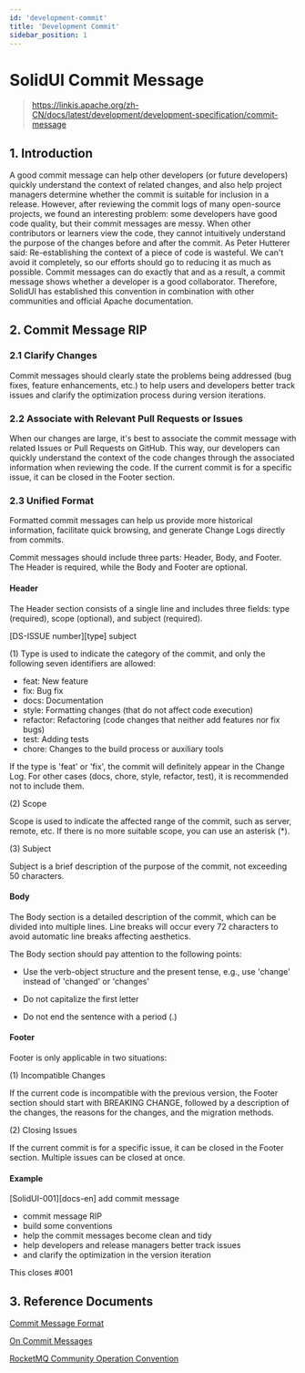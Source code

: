 ```yaml
---
id: 'development-commit'
title: 'Development Commit'
sidebar_position: 1
---
```


# SolidUI Commit Message

> https://linkis.apache.org/zh-CN/docs/latest/development/development-specification/commit-message

## 1. Introduction
   A good commit message can help other developers (or future developers) quickly understand the context of related changes, and also help project managers determine whether the commit is suitable for inclusion in a release. However, after reviewing the commit logs of many open-source projects, we found an interesting problem: some developers have good code quality, but their commit messages are messy. When other contributors or learners view the code, they cannot intuitively understand the purpose of the changes before and after the commit. As Peter Hutterer said: Re-establishing the context of a piece of code is wasteful. We can't avoid it completely, so our efforts should go to reducing it as much as possible. Commit messages can do exactly that and as a result, a commit message shows whether a developer is a good collaborator. Therefore, SolidUI has established this convention in combination with other communities and official Apache documentation.

## 2. Commit Message RIP
### 2.1 Clarify Changes
Commit messages should clearly state the problems being addressed (bug fixes, feature enhancements, etc.) to help users and developers better track issues and clarify the optimization process during version iterations.

### 2.2 Associate with Relevant Pull Requests or Issues
When our changes are large, it's best to associate the commit message with related Issues or Pull Requests on GitHub. This way, our developers can quickly understand the context of the code changes through the associated information when reviewing the code. If the current commit is for a specific issue, it can be closed in the Footer section.

### 2.3 Unified Format
Formatted commit messages can help us provide more historical information, facilitate quick browsing, and generate Change Logs directly from commits.

Commit messages should include three parts: Header, Body, and Footer. The Header is required, while the Body and Footer are optional.

#### Header
The Header section consists of a single line and includes three fields: type (required), scope (optional), and subject (required).

[DS-ISSUE number][type] subject

(1) Type is used to indicate the category of the commit, and only the following seven identifiers are allowed:

* feat: New feature
* fix: Bug fix
* docs: Documentation
* style: Formatting changes (that do not affect code execution)
* refactor: Refactoring (code changes that neither add features nor fix bugs)
* test: Adding tests
* chore: Changes to the build process or auxiliary tools

If the type is 'feat' or 'fix', the commit will definitely appear in the Change Log. For other cases (docs, chore, style, refactor, test), it is recommended not to include them.

(2) Scope

Scope is used to indicate the affected range of the commit, such as server, remote, etc. If there is no more suitable scope, you can use an asterisk (*).

(3) Subject

Subject is a brief description of the purpose of the commit, not exceeding 50 characters.

#### Body
The Body section is a detailed description of the commit, which can be divided into multiple lines. Line breaks will occur every 72 characters to avoid automatic line breaks affecting aesthetics.

The Body section should pay attention to the following points:

* Use the verb-object structure and the present tense, e.g., use 'change' instead of 'changed' or 'changes'

* Do not capitalize the first letter

* Do not end the sentence with a period (.)

#### Footer
Footer is only applicable in two situations:

(1) Incompatible Changes

If the current code is incompatible with the previous version, the Footer section should start with BREAKING CHANGE, followed by a description of the changes, the reasons for the changes, and the migration methods.

(2) Closing Issues

If the current commit is for a specific issue, it can be closed in the Footer section. Multiple issues can be closed at once.

#### Example
[SolidUI-001][docs-en] add commit message

* commit message RIP
* build some conventions
* help the commit messages become clean and tidy
* help developers and release managers better track issues
* and clarify the optimization in the version iteration

This closes #001

## 3. Reference Documents

[Commit Message Format](https://cwiki.apache.org/confluence/display/GEODE/Commit+Message+Format)

[On Commit Messages](http://who-t.blogspot.com/2009/12/on-commit-messages.html)

[RocketMQ Community Operation Convention](https://mp.weixin.qq.com/s/LKM4IXAY-7dKhTzGu5-oug)